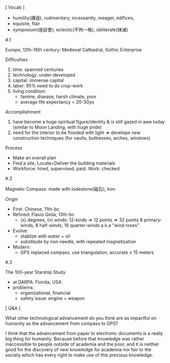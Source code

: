 [ Vocab ]
- humility(謙遜), rudimentary, incessantly, meager, edifices,
- equisite, flair
- symposium(座談會), eclectic(不拘一格), obliterate(抹滅)


#.1

Europe, 12th-16th century: Medieval Cathedral, Gothic Enterprise

Difficulties
1. time: spanned centuries
2. technology: under-developed
3. capital: immense capital
4. laber: 95% need to do crop-work
5. living condition: 
   - famine, disease, harsh climate, poor
   - average life expectancy = 20-30yo
     
Accomplishment
1. have become a huge spiritual figure/identity
   & is still gazed in awe today
   (similar to Moon Landing, with huge pride)
2. need for the interior to be flooded with light
   => develope new construction techniques
   (for vaults, buttresses, arches, windows)
   
Process
- Make an overall plan
- Find a site, Locate+Deliver the building materials
- Workforce: hired, supervised, paid. Work: checked


#.2

Magnetic Compass: made with Iodestone(磁石), Iron

Origin
- First: Chinese, 11th-bc
- Refined: Flavio Giola, 13th-bc
	- (x) degrees, (v) winds: 12-kinds
	  => 12 points => 32 points
	  8 primary-winds, 8 half-winds, 16 quarter-winds
	  a.k.a "wind roses"
- Evolve:
	- stablize with water + oil
	- substitude by iron needle, with repeated magnetization
- Modern:
	- GPS replaced compass.
	  use triangulation, accurate $\pm$ 15 meters


#.3

The 100-year Starship Study
- at DARPA. Florida, USA
- problems: 
	- organizational, financial
	- safety issue: engine = weapon


[ Q&A ]

What other technological advancement do you think are as impactful on humanity as the advancement from compass to GPS?

I think that the advancement from paper to electronic documents is a really big thing for humanity. Because before that knowledge was rather inaccessible to people outside of academia and the poor, and it is neither good for the discovery of new knowledge for academia nor fair to the society which has every right to make use of this precious knowledge.